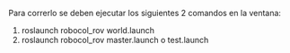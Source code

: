 Para correrlo se deben ejecutar los siguientes 2 comandos en la ventana:
1. roslaunch robocol_rov world.launch
2. roslaunch robocol_rov master.launch o test.launch
